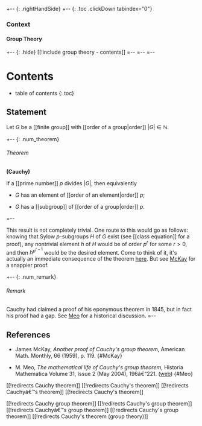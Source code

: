 
+-- {: .rightHandSide}
+-- {: .toc .clickDown tabindex="0"}
### Context
#### Group Theory
+-- {: .hide}
[[!include group theory - contents]]
=--
=--
=--

# Contents
* table of contents
{: toc}

## Statement

Let $G$ be a [[finite group]] with [[order of a group|order]] ${\vert G\vert} \in \mathbb{N}$. 

+-- {: .num_theorem}
###### Theorem
**(Cauchy)**

If a [[prime number]] $p$ divides ${\vert G\vert}$, then equivalently

* $G$ has an element of [[order of an element|order]] $p$;

* $G$ has a [[subgroup]] of [[order of a group|order]] $p$.

=--

This result is not completely trivial. One route to this would go as follows: knowing that Sylow $p$-subgroups $H$ of $G$ exist (see [[class equation]] for a proof), any nontrivial element $h$ of $H$ would be of order $p^r$ for some $r \gt 0$, and then $h^{p^{r-1}}$ would be the desired element. Come to think of it, it's actually an immediate consequence of the theorem [here](/nlab/show/class+equation#ppower). But see [McKay](#McKay) for a snappier proof. 

+-- {: .num_remark} 
###### Remark 
Cauchy had claimed a proof of his eponymous theorem in 1845, but in fact his proof had a gap. See [Meo](#Meo) for a historical discussion. 
=-- 

## References

* James McKay, _Another proof of Cauchy's group theorem_, American Math. Monthly, 66 (1959), p. 119. 
 {#McKay} 

* M. Meo, _The mathematical life of Cauchy's group theorem_, Historia Mathematica Volume 31, Issue 2 (May 2004), 196â€“221. ([web](http://www.sciencedirect.com/science/article/pii/S031508600300003X)) 
 {#Meo} 


[[!redirects Cauchy theorem]]
[[!redirects Cauchy's theorem]]
[[!redirects Cauchyâ€™s theorem]]
[[!redirects Cauchy\'s theorem]]

[[!redirects Cauchy group theorem]]
[[!redirects Cauchy's group theorem]]
[[!redirects Cauchyâ€™s group theorem]]
[[!redirects Cauchy\'s group theorem]]
[[!redirects Cauchy's theorem (group theory)]]
